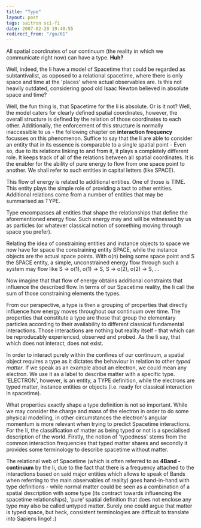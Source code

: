 ```yaml
---
title: "Type"
layout: post
tags: saitron sci-fi
date: 2007-02-20 19:40:55
redirect_from: "/go/61"
---
```


All spatial coordinates of our continuum (the reality in which we communicate right now) can have a type. **Huh?**
<p>Well, indeed, the Ii have a model of Spacetime that could be regarded as subtantivalist, as opposed to a relational spacetime, where there is only space and time at the 'places' where actual observables are. Is this not heavily outdated, considering good old Isaac Newton believed in absolute space and time?

Well, the fun thing is, that Spacetime for the Ii is absolute. Or is it not? Well, the model caters for clearly defined spatial coordinates, however, the overall structure is defined by the relation of those coordinates to each other. Additionally, the enforcement of this structure is normally inaccessible to us - the following chapter on **interaction frequency** focusses on this phenomenon. Suffice to say that the Ii are able to consider an entity that in its essence is comparable to a single spatial point - Even so, due to its relations linking to and from it, it plays a completely different role. It keeps track of all of the relations between all spatial coordinates. It is the enabler for the ability of pure energy to flow from one space point to another. We shall refer to such entities in capital letters (like SPACE). 

This flow of energy is related to additional entities. One of those is TIME. This entity plays the simple role of providing a tact to other entities. Additional relations come from a number of entities that may be summarised as TYPE.

Type encompasses all entities that shape the relationships that define the aforementioned energy flow. Such energy may and will be witnessed by us as particles (or whatever classical notion of something moving through space you prefer).

Relating the idea of constraining entities and instance objects to space we now have for space the constraining entity SPACE, while the instance objects are the actual space points.
With o(n) being some space point and S the SPACE entity, a simple, unconstrained energy flow through such a system may flow like S -> o(1), o(1) -> S, S -> o(2), o(2) -> S, ...

Now imagine that that flow of energy obtains additional constraints that influence the described flow. In terms of our Spacetime reality, the Ii call the sum of those constraining elements the types.

From our perspective, a type is then a grouping of properties that directly influence how energy moves throughout our continuum over time. The properties that constitute a type are those that group the elementary particles according to their availability to different classical fundamental interactions. Those interactions are nothing but reality itself - that which can be reproducably experienced, observed and probed. As the Ii say, that which does not interact, does not exist.

In order to interact purely within the confines of our continuum, a spatial object requires a type as it dictates the behaviour in relation to other _typed matter_. If we speak as an example about an electron, we could mean any electron. We use it as a label to describe matter with a specific type. &#39;ELECTRON&#39;, however, is an entity, a TYPE definition, while the electrons are typed matter, instance entities or objects (i.e. ready for classical interaction in spacetime). 

What properties exactly shape a type definition is not so important. While we may consider the charge and mass of  the electron in order to do some physical modelling, in other circumstances the electron&#39;s angular momentum is more relevant when trying to predict Spacetime interactions. For the Ii, the classification of matter as being typed or not is a specialised description of the world. Firstly, the notion of &#39;typedness&#39; stems from the common interaction frequencies that typed matter shares and secondly it provides some terminology to describe spacetime without matter.

The relational web of Spacetime (which is often referred to as **4Band - continuum** by the Ii, due to the fact that there is a frequency attached to the interactions based on said major entities which allows to speak of Bands when referring to the main observables of reality) goes hand-in-hand with type definitions - while normal matter could be seen as a combination of a spatial description with some type (its contract towards influencing the spacetime relationships), &#39;pure&#39; spatial definition that does not enclose any type may also be called untyped matter. Surely one could argue that matter is typed space, but heck, consistent terminologies are difficult to translate into Sapiens lingo! :)
 